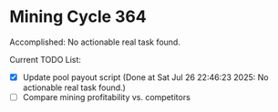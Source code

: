 # Mining Cycle 364

Accomplished: No actionable real task found.

Current TODO List:

- [x] Update pool payout script  (Done at Sat Jul 26 22:46:23 2025: No actionable real task found.)
- [ ] Compare mining profitability vs. competitors